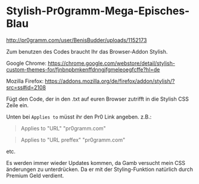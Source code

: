 # Stylish-Pr0gramm-Mega-Episches-Blau
http://pr0gramm.com/user/BenisBudder/uploads/1152173

Zum benutzen des Codes braucht Ihr das Browser-Addon Stylish.

Google Chrome: https://chrome.google.com/webstore/detail/stylish-custom-themes-for/fjnbnpbmkenffdnngjfgmeleoegfcffe?hl=de

Mozilla Firefox: https://addons.mozilla.org/de/firefox/addon/stylish/?src=ss#id=2108

Fügt den Code, der in den .txt auf euren Browser zutrifft in die Stylish CSS Zeile ein.

Unten bei `Applies to` müsst ihr den Pr0 Link angeben.
z.B.: 

> Applies to "URL" "pr0gramm.com"

> Applies to "URL preffex" "pr0gramm.com"

etc.

Es werden immer wieder Updates kommen, da Gamb versucht mein CSS änderungen zu unterdrücken.
Da er mit der Styling-Funktion natürlich durch Premium Geld verdient.
